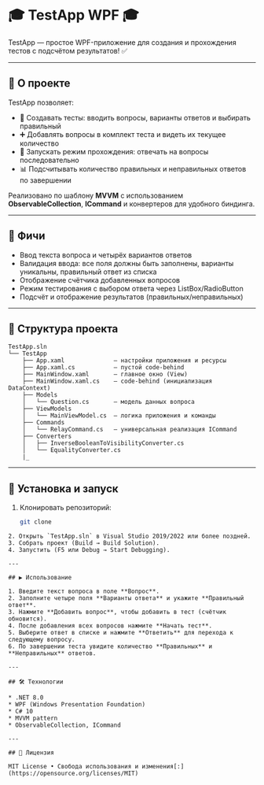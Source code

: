 # 🎓 TestApp WPF 🎓

TestApp — простое WPF-приложение для создания и прохождения тестов с подсчётом результатов! ✅

---

## 🎯 О проекте

TestApp позволяет:

* 📝 Создавать тесты: вводить вопросы, варианты ответов и выбирать правильный
* ➕ Добавлять вопросы в комплект теста и видеть их текущее количество
* 🚀 Запускать режим прохождения: отвечать на вопросы последовательно
* 📊 Подсчитывать количество правильных и неправильных ответов по завершении

Реализовано по шаблону **MVVM** с использованием **ObservableCollection**, **ICommand** и конвертеров для удобного биндинга.

---

## 🚀 Фичи

* Ввод текста вопроса и четырёх вариантов ответов
* Валидация ввода: все поля должны быть заполнены, варианты уникальны, правильный ответ из списка
* Отображение счётчика добавленных вопросов
* Режим тестирования с выбором ответа через ListBox/RadioButton
* Подсчёт и отображение результатов (правильных/неправильных)

---

## 📂 Структура проекта

```
TestApp.sln
└── TestApp
    ├── App.xaml              – настройки приложения и ресурсы
    ├── App.xaml.cs           – пустой code-behind
    ├── MainWindow.xaml       – главное окно (View)
    ├── MainWindow.xaml.cs    – code-behind (инициализация DataContext)
    ├── Models
    │   └── Question.cs       – модель данных вопроса
    ├── ViewModels
    │   └── MainViewModel.cs  – логика приложения и команды
    ├── Commands
    │   └── RelayCommand.cs   – универсальная реализация ICommand
    ├── Converters
    │   ├── InverseBooleanToVisibilityConverter.cs
    │   └── EqualityConverter.cs
    |_
```

---

## 🔧 Установка и запуск

1. Клонировать репозиторий:

   ```bash
   git clone 
   ```

```
2. Открыть `TestApp.sln` в Visual Studio 2019/2022 или более поздней.
3. Собрать проект (Build → Build Solution).
4. Запустить (F5 или Debug → Start Debugging).

---

## ▶️ Использование

1. Введите текст вопроса в поле **Вопрос**.
2. Заполните четыре поля **Варианты ответа** и укажите **Правильный ответ**.
3. Нажмите **Добавить вопрос**, чтобы добавить в тест (счётчик обновится).
4. После добавления всех вопросов нажмите **Начать тест**.
5. Выберите ответ в списке и нажмите **Ответить** для перехода к следующему вопросу.
6. По завершении теста увидите количество **Правильных** и **Неправильных** ответов.

---

## 🛠 Технологии

* .NET 8.0
* WPF (Windows Presentation Foundation)
* C# 10
* MVVM pattern
* ObservableCollection, ICommand

---

## 📄 Лицензия

MIT License • Свобода использования и изменения[:](https://opensource.org/licenses/MIT)

```
